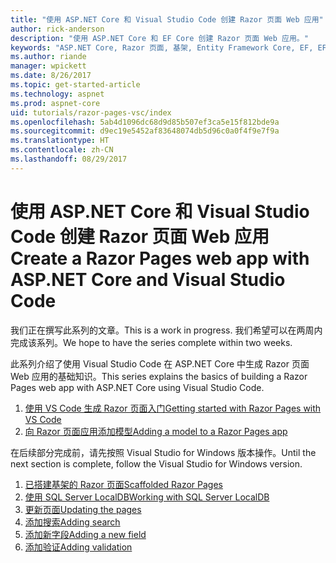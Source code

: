 ```yaml
---
title: "使用 ASP.NET Core 和 Visual Studio Code 创建 Razor 页面 Web 应用"
author: rick-anderson
description: "使用 ASP.NET Core 和 EF Core 创建 Razor 页面 Web 应用。"
keywords: "ASP.NET Core, Razor 页面, 基架, Entity Framework Core, EF, EF Core, 数据库, 代码, Visual Studio Code"
ms.author: riande
manager: wpickett
ms.date: 8/26/2017
ms.topic: get-started-article
ms.technology: aspnet
ms.prod: aspnet-core
uid: tutorials/razor-pages-vsc/index
ms.openlocfilehash: 5ab4d1096dc68d9d85b507ef3ca5e15f812bde9a
ms.sourcegitcommit: d9ec19e5452af83648074db5d96c0a0f4f9e7f9a
ms.translationtype: HT
ms.contentlocale: zh-CN
ms.lasthandoff: 08/29/2017
---
```

# <a name="create-a-razor-pages-web-app-with-aspnet-core-and-visual-studio-code"></a><span data-ttu-id="9a619-104">使用 ASP.NET Core 和 Visual Studio Code 创建 Razor 页面 Web 应用</span><span class="sxs-lookup"><span data-stu-id="9a619-104">Create a Razor Pages web app with ASP.NET Core and Visual Studio Code</span></span>

<span data-ttu-id="9a619-105">我们正在撰写此系列的文章。</span><span class="sxs-lookup"><span data-stu-id="9a619-105">This is a work in progress.</span></span> <span data-ttu-id="9a619-106">我们希望可以在两周内完成该系列。</span><span class="sxs-lookup"><span data-stu-id="9a619-106">We hope to have the series complete within two weeks.</span></span>

<span data-ttu-id="9a619-107">此系列介绍了使用 Visual Studio Code 在 ASP.NET Core 中生成 Razor 页面 Web 应用的基础知识。</span><span class="sxs-lookup"><span data-stu-id="9a619-107">This series explains the basics of building a Razor Pages web app with ASP.NET Core using Visual Studio Code.</span></span>

1. [<span data-ttu-id="9a619-108">使用 VS Code 生成 Razor 页面入门</span><span class="sxs-lookup"><span data-stu-id="9a619-108">Getting started with Razor Pages with VS Code</span></span>](xref:tutorials/razor-pages-vsc/razor-pages-start)
1. [<span data-ttu-id="9a619-109">向 Razor 页面应用添加模型</span><span class="sxs-lookup"><span data-stu-id="9a619-109">Adding a model to a Razor Pages app</span></span>](xref:tutorials/razor-pages-vsc/model)

<span data-ttu-id="9a619-110">在后续部分完成前，请先按照 Visual Studio for Windows 版本操作。</span><span class="sxs-lookup"><span data-stu-id="9a619-110">Until the next section is complete, follow the Visual Studio for Windows version.</span></span>


1. [<span data-ttu-id="9a619-111">已搭建基架的 Razor 页面</span><span class="sxs-lookup"><span data-stu-id="9a619-111">Scaffolded Razor Pages</span></span>](xref:tutorials/razor-pages/page)
1. [<span data-ttu-id="9a619-112">使用 SQL Server LocalDB</span><span class="sxs-lookup"><span data-stu-id="9a619-112">Working with SQL Server LocalDB</span></span>](xref:tutorials/razor-pages/sql)
1. [<span data-ttu-id="9a619-113">更新页面</span><span class="sxs-lookup"><span data-stu-id="9a619-113">Updating the pages</span></span>](xref:tutorials/razor-pages/da1)
1. [<span data-ttu-id="9a619-114">添加搜索</span><span class="sxs-lookup"><span data-stu-id="9a619-114">Adding search</span></span>](xref:tutorials/razor-pages/search)
1. [<span data-ttu-id="9a619-115">添加新字段</span><span class="sxs-lookup"><span data-stu-id="9a619-115">Adding a new field</span></span>](xref:tutorials/razor-pages/new-field)
1. [<span data-ttu-id="9a619-116">添加验证</span><span class="sxs-lookup"><span data-stu-id="9a619-116">Adding validation</span></span>](xref:tutorials/razor-pages/validation)